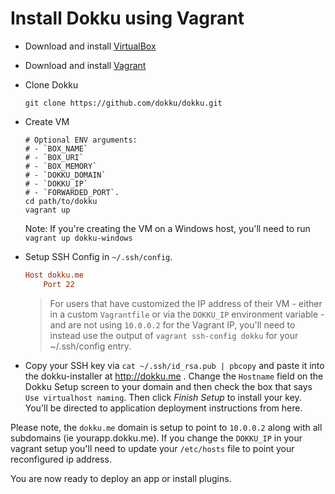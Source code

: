 # Install Dokku using Vagrant

- Download and install [VirtualBox](https://www.virtualbox.org/wiki/Downloads)
- Download and install [Vagrant](http://www.vagrantup.com/downloads.html)
- Clone Dokku

    ```shell
    git clone https://github.com/dokku/dokku.git
    ```

- Create VM

    ```shell
    # Optional ENV arguments:
    # - `BOX_NAME`
    # - `BOX_URI`
    # - `BOX_MEMORY`
    # - `DOKKU_DOMAIN`
    # - `DOKKU_IP`
    # - `FORWARDED_PORT`.
    cd path/to/dokku
    vagrant up
    ```
    Note: If you're creating the VM on a Windows host, you'll need to run ```vagrant up dokku-windows``` 
- Setup SSH Config in `~/.ssh/config`.

    ```ini
    Host dokku.me
        Port 22
    ```

    > For users that have customized the IP address of their VM - either in a custom `Vagrantfile` or via the `DOKKU_IP` environment variable - and are not using `10.0.0.2` for the Vagrant IP, you'll need to instead use the output of `vagrant ssh-config dokku` for your ~/.ssh/config entry. 

- Copy your SSH key via `cat ~/.ssh/id_rsa.pub | pbcopy` and paste it into the dokku-installer at http://dokku.me . Change the `Hostname` field on the Dokku Setup screen to your domain and then check the box that says `Use virtualhost naming`. Then click *Finish Setup* to install your key. You'll be directed to application deployment instructions from here.

Please note, the `dokku.me` domain is setup to point to `10.0.0.2` along with all subdomains (ie yourapp.dokku.me). If you change the `DOKKU_IP` in your vagrant setup you'll need to update your `/etc/hosts` file to point your reconfigured ip address.

You are now ready to deploy an app or install plugins.


